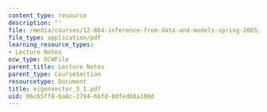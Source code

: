 ```yaml
---
content_type: resource
description: ''
file: /media/courses/12-864-inference-from-data-and-models-spring-2005/06c65ff8ba8c27946bfd0dfed68a100d_eigenvector_3_1.pdf
file_type: application/pdf
learning_resource_types:
- Lecture Notes
ocw_type: OCWFile
parent_title: Lecture Notes
parent_type: CourseSection
resourcetype: Document
title: eigenvector_3_1.pdf
uid: 06c65ff8-ba8c-2794-6bfd-0dfed68a100d
---
```


